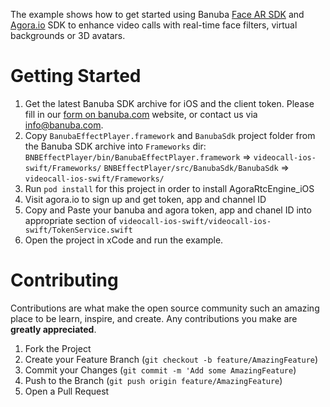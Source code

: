 The example shows how to get started using Banuba [Face AR SDK](https://www.banuba.com/facear-sdk/face-filters) and [Agora.io](https://www.agora.io/en/) SDK to enhance video calls with real-time face filters, virtual backgrounds or 3D avatars.

# Getting Started

1. Get the latest Banuba SDK archive for iOS and the client token. Please fill in our [form on banuba.com](https://www.banuba.com/face-filters-sdk) website, or contact us via [info@banuba.com](mailto:info@banuba.com).
2. Copy `BanubaEffectPlayer.framework` and `BanubaSdk` project folder from the Banuba SDK archive into `Frameworks` dir:
    `BNBEffectPlayer/bin/BanubaEffectPlayer.framework` => `videocall-ios-swift/Frameworks/`
    `BNBEffectPlayer/src/BanubaSdk/BanubaSdk` => `videocall-ios-swift/Frameworks/`
3. Run `pod install` for this project in order to install AgoraRtcEngine_iOS
4. Visit agora.io to sign up and get token, app and channel ID
5. Copy and Paste your banuba and agora token, app and chanel ID into appropriate section of `videocall-ios-swift/videocall-ios-swift/TokenService.swift`
6. Open the project in xCode and run the example.

# Contributing

Contributions are what make the open source community such an amazing place to be learn, inspire, and create. Any contributions you make are **greatly appreciated**.

1. Fork the Project
2. Create your Feature Branch (`git checkout -b feature/AmazingFeature`)
3. Commit your Changes (`git commit -m 'Add some AmazingFeature`)
4. Push to the Branch (`git push origin feature/AmazingFeature`)
5. Open a Pull Request

